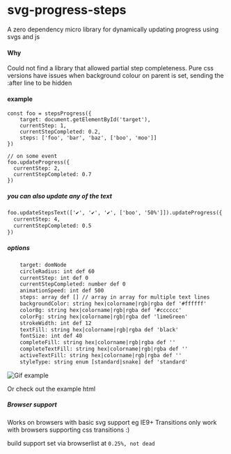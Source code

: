 # svg-progress-steps

A zero dependency micro library for dynamically updating progress using svgs and js

#### Why
Could not find a library that allowed partial step completeness.  Pure css versions have issues when background colour on parent is set, sending the :after line to be hidden

#### example
```
const foo = stepsProgress({
    target: document.getElementById('target'),
    currentStep: 1,
    currentStepCompleted: 0.2,
    steps: ['foo', 'bar', 'baz', ['boo', 'moo']]
})
  
// on some event
foo.updateProgress({
  currentStep: 2,
  currentStepCompleted: 0.7
})
```

##### you can also update any of the text
```html
foo.updateStepsText(['✔️', '✔️', '✔️', ['boo', '50%']]).updateProgress({
  currentStep: 4,
  currentStepCompleted: 0.5
})
```

##### options
```html
    target: domNode
    circleRadius: int def 60
    currentStep: int def 0
    currentStepCompleted: number def 0
    animationSpeed: int def 500
    steps: array def [] // array in array for multiple text lines
    backgroundColor: string hex|colorname|rgb|rgba def '#ffffff'
    colorBg: string hex|colorname|rgb|rgba def '#cccccc'
    colorFg: string hex|colorname|rgb|rgba def 'limeGreen'
    strokeWidth: int def 12
    textFill: string hex|colorname|rgb|rgba def 'black'
    fontSize: int def 40
    completeFill: string hex|colorname|rgb|rgba def ''
    completeTextFill: string hex|colorname|rgb|rgba def ''
    activeTextFill: string hex|colorname|rgb|rgba def ''
    styleType: string enum [standard|snake] def 'standard'
```

![Gif example](https://media.giphy.com/media/QZmpz4c0EENvRxmWZZ/giphy.gif)

Or check out the example html

##### Browser support
Works on browsers with basic svg support eg IE9+
Transitions only work with browsers supporting css transitions :)

build support set via browserlist at `0.25%, not dead`




